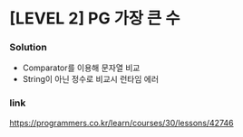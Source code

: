 # [LEVEL 2] PG 가장 큰 수

### Solution
* Comparator를 이용해 문자열 비교
* String이 아닌 정수로 비교시 런타임 에러

### link
https://programmers.co.kr/learn/courses/30/lessons/42746